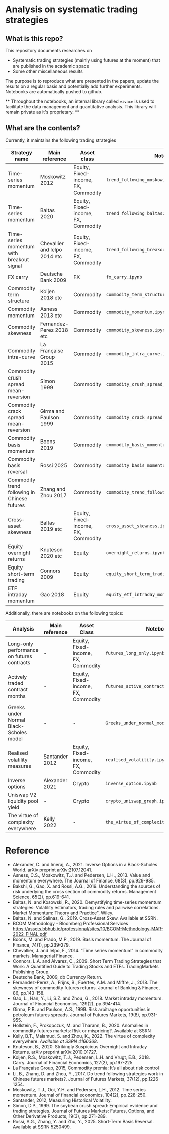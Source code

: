# Analysis on systematic trading strategies

## What is this repo?

This repository documents researches on

- Systematic trading strategies (mainly using futures at the moment) that are published in the academic space
- Some other miscellaneous results

The purpose is to reproduce what are presented in the papers, update the results on a regular basis and potentially add
further experiments. Notebooks are automatically pushed to github.

** Throughout the notebooks, an internal library called `vivace` is used to facilitate the data management and quantitative analysis. 
This library will remain private as it's proprietary. **

## What are the contents?

Currently, it maintains the following trading strategies

| Strategy name                               | Main reference               | Asset class                         | Notebook                                          |
|---------------------------------------------|------------------------------|-------------------------------------|---------------------------------------------------|
| Time-series momentum                        | Moskowitz 2012               | Equity, Fixed-income, FX, Commodity | `trend_following_moskowitz2012.ipynb`             |
| Time-series momentum                        | Baltas 2020                  | Equity, Fixed-income, FX, Commodity | `trend_following_baltas2020.ipynb`                |
| Time-series momentum with breakout signal   | Chevallier and Ielpo 2014 etc | Equity, Fixed-income, FX, Commodity | `trend_following_breakout.ipynb`                  |
| FX carry                                    | Deutsche Bank 2009           | FX                                  | `fx_carry.ipynb`                                  |
| Commodity term structure                    | Koijen 2018 etc              | Commodity                           | `commodity_term_structure.ipynb`                  |
| Commodity momentum                          | Asness 2013 etc              | Commodity                           | `commodity_momentum.ipynb`                        |
| Commodity skewness                          | Fernandez-Perez 2018 etc     | Commodity                           | `commodity_skewness.ipynb`                        |
| Commodity intra-curve                       | La Française Group 2015      | Commodity                           | `commodity_intra_curve.ipynb`                     |
| Commodity crush spread mean-reversion       | Simon 1999                   | Commodity                           | `commodity_crush_spread_stat_arb.ipynb`           |
| Commodity crack spread mean-reversion       | Girma and Paulson 1999       | Commodity                           | `commodity_crack_spread_stat_arb.ipynb`           |
| Commodity basis momentum                    | Boons 2019                   | Commodity                           | `commodity_basis_momentum.ipynb`                  |
| Commodity basis reversal                    | Rossi 2025                   | Commodity                           | `commodity_basis_momentum.ipynb`                  |
| Commodity trend following in Chinese futures | Zhang and Zhou 2017          | Commodity                           | `commodity_trend_following_chinese_futures.ipynb` |
| Cross-asset skewness                        | Baltas 2019 etc              | Equity, Fixed-income, FX, Commodity | `cross_asset_skewness.ipynb`                      |
| Equity overnight returns                    | Knuteson 2020 etc            | Equity                              | `overnight_returns.ipynb`                         |
| Equity short-term trading                   | Connors 2009                 | Equity                              | `equity_short_term_trading_connors.ipynb`         |
| ETF intraday momentum                       | Gao 2018                     | Equity                              | `equity_etf_intraday_momentum.ipynb`              |

Additionally, there are notebooks on the following topics:

| Analysis                                   | Main reference | Asset Class                         | Notebook                                    |
|--------------------------------------------|----------------|-------------------------------------|---------------------------------------------|
| Long-only performance on futures contracts | -              | Equity, Fixed-income, FX, Commodity | `futures_long_only.ipynb`                   |
| Actively traded contract months            | -              | Equity, Fixed-income, FX, Commodity | `futures_active_contracts.ipynb`            |
| Greeks under Normal Black-Scholes model    | -              | -                                   | `Greeks_under_normal_model.ipynb`           |
| Realised volatility measures               | Santander 2012 | Equity, Fixed-income, FX, Commodity | `realised_volatility.ipynb`                 |
| Inverse options                            | Alexander 2021 | Crypto                              | `inverse_option.ipynb`                      |
| Uniswap V2 liquidity pool yield            | -              | Crypto                              | `crypto_uniswap_graph.ipynb`                |
| The virtue of complexity everywhere        | Kelly 2022     | -                                   | `the_virtue_of_complexity_everywhere.ipynb` |

# Reference

- Alexander, C. and Imeraj, A., 2021. Inverse Options in a Black-Scholes World. arXiv preprint arXiv:2107.12041.
- Asness, C.S., Moskowitz, T.J. and Pedersen, L.H., 2013. Value and momentum everywhere. The Journal of Finance, 68(3),
  pp.929-985.
- Bakshi, G., Gao, X. and Rossi, A.G., 2019. Understanding the sources of risk underlying the cross section of commodity
  returns. Management Science, 65(2), pp.619-641.
- Baltas, N. and Kosowski, R., 2020. Demystifying time-series momentum strategies: Volatility estimators, trading rules
  and pairwise correlations. Market Momentum: Theory and Practice", Wiley.
- Baltas, N. and Salinas, G., 2019. Cross-Asset Skew. Available at SSRN.
- BCOM Methodology - Bloomberg Professional Services https://assets.bbhub.io/professional/sites/10/BCOM-Methodology-MAR-2022_FINAL.pdf
- Boons, M. and Prado, M.P., 2019. Basis momentum. The Journal of Finance, 74(1), pp.239-279.
- Chevallier, J. and Ielpo, F., 2014. “Time series momentum” in commodity markets. Managerial Finance.
- Connors, L.A. and Alvarez, C., 2009. Short Term Trading Strategies that Work: A Quantified Guide to Trading Stocks and
  ETFs. TradingMarkets Publishing Group.
- Deutsche Bank, 2009, db Currency Return.
- Fernandez-Perez, A., Frijns, B., Fuertes, A.M. and Miffre, J., 2018. The skewness of commodity futures returns.
  Journal of Banking & Finance, 86, pp.143-158.
- Gao, L., Han, Y., Li, S.Z. and Zhou, G., 2018. Market intraday momentum. Journal of Financial Economics, 129(2),
  pp.394-414.
- Girma, P.B. and Paulson, A.S., 1999. Risk arbitrage opportunities in petroleum futures spreads. Journal of Futures
  Markets, 19(8), pp.931-955.
- Hollstein, F., Prokopczuk, M. and Tharann, B., 2020. Anomalies in commodity futures markets: Risk or mispricing?.
  Available at SSRN
- Kelly, B.T., Malamud, S. and Zhou, K., 2022. The virtue of complexity everywhere. _Available at SSRN 4166368_.
- Knuteson, B., 2020. Strikingly Suspicious Overnight and Intraday Returns. arXiv preprint arXiv:2010.01727.
- Koijen, R.S., Moskowitz, T.J., Pedersen, L.H. and Vrugt, E.B., 2018. Carry. Journal of Financial Economics, 127(2),
  pp.197-225.
- La Française Group, 2015, Commodity premia: It’s all about risk control
- Li, B., Zhang, D. and Zhou, Y., 2017. Do trend following strategies work in Chinese futures markets?. Journal of Futures Markets, 37(12), pp.1226-1254.
- Moskowitz, T.J., Ooi, Y.H. and Pedersen, L.H., 2012. Time series momentum. Journal of financial economics, 104(2),
  pp.228-250.
- Santander, 2012, Measuring Historical Volatility.
- Simon, D.P., 1999. The soybean crush spread: Empirical evidence and trading strategies. Journal of Futures Markets:
  Futures, Options, and Other Derivative Products, 19(3), pp.271-289.
- Rossi, A.G., Zhang, Y. and Zhu, Y., 2025. Short-Term Basis Reversal. Available at SSRN 5250499.